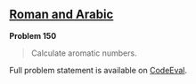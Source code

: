 [Roman and Arabic][ce]
----------------------

**Problem 150**

> Calculate aromatic numbers.

Full problem statement is available on [CodeEval][ce].

[ce]: https://www.codeeval.com/browse/150/
      "View problem statement on CodeEval"
